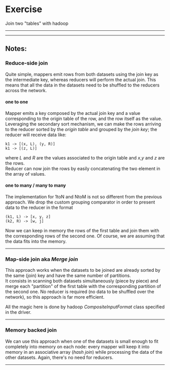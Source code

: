 # Exercise #
Join two "tables" with hadoop

- - - - 
- - - - 

## Notes: ##
### Reduce-side join ###
Quite simple, mappers emit rows from both datasets using the join key as the intermediate key, whereas reducers will perform the actual join. This means that all the data in the datasets need to be shuffled to the reducers across the network.

#### one to one ####
Mapper emits a key composed by the actual join key and a value corresponding to the origin table of the row, and the row itself as the value.
Leveraging the secondary sort mechanism, we can make the rows arriving to the reducer sorted by the *origin table* and grouped by the *join key*; the reducer will receive data like:  
	
	k1 -> [(x, L), (y, R)]  
	k1 -> [(z, L)]  

where *L* and *R* are the values associated to the origin table and *x*,*y* and *z* are the rows.  
Reducer can now join the rows by easily concatenating the two element in the array of values.
 
#### one to many / many to many ####
The implementation for 1toN and NtoM is not so different from the previous approach. We drop the custom grouping comparator in order to present data to the reducer in the format

	(k1, L) -> [x, y, z]
	(k2, R) -> [w, j]
	
Now we can keep in memory the rows of the first table and join them with the corresponding rows of the second one. Of course, we are assuming that the data fits into the memory.  

- - - -

### Map-side join aka *Merge join* ###
This approach works when the datasets to be joined are already sorted by the same (join) key and have the same number of partitions.  
It consists in scanning both datasets simultaneously (piece by piece) and merge each "partition" of the first table with the corresponding partition of the second one. No reducer is required (no data to be shuffled over the network), so this approach is far more efficient.  

All the magic here is done by hadoop *CompositeInputFormat* class specified in the driver.

- - - - 

### Memory backed join ###
We can use this approach when one of the datasets is small enough to fit completely into memory on each node: every mapper will keep it into memory in an associative array (*hash join*) while processing the data of the other datasets. Again, there's no need for reducers.  
- - - -  
